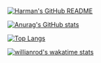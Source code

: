 [![Harman's GitHub README](https://api.harmansandhu.tech/?username=RandomArray&avatar=false&txt=A+full-stack)](https://github.com/Harman-Sandhu/github-readme-generator)

[![Anurag's GitHub stats](https://github-readme-stats.vercel.app/api?username=RandomArray&show_icons=true&theme=transparent)](https://github.com/anuraghazra/github-readme-stats)

[![Top Langs](https://github-readme-stats.vercel.app/api/top-langs/?username=RandomArray&show_icons=true&theme=transparent)](https://github.com/anuraghazra/github-readme-stats)

[![willianrod's wakatime stats](https://github-readme-stats.vercel.app/api/wakatime?username=RandomArray&show_icons=true&theme=transparent)](https://github.com/anuraghazra/github-readme-stats)
